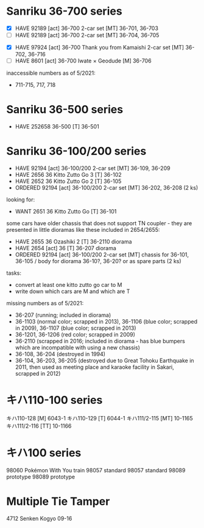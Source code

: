 # Sanriku 36-700 series

* [x] HAVE	92189	[act] 36-700 2-car set [MT]	36-701, 36-703
* [ ] HAVE	92189	[act] 36-700 2-car set [MT]	36-704, 36-705
- [x] HAVE	97924	[act] 36-700 Thank you from Kamaishi 2-car set [MT]	36-702, 36-716
- [ ] HAVE	8601	[act] 36-700 Iwate × Geodude [M]	36-706

inaccessible numbers as of 5/2021:

* 711-715, 717, 718

# Sanriku 36-500 series

* HAVE	252658	36-500 [T]	36-501

# Sanriku 36-100/200 series

* HAVE	92194	[act] 36-100/200 2-car set [MT]	36-109, 36-209
* HAVE	2656	36 Kitto Zutto Go 3 [T]	36-102
* HAVE	2652	36 Kitto Zutto Go 2 [T]	36-105
* ORDERED	92194	[act] 36-100/200 2-car set [MT]	36-202, 36-208 (2 ks)

looking for:

* WANT	2651	36 Kitto Zutto Go [T]	36-101

some cars have older chassis that does not support TN coupler - they are presented in little dioramas like these included in 2654/2655:

* HAVE	2655	36 Ozashiki 2 [T]	36-2110 diorama
* HAVE	2654	[act] 36 [T]	36-207 diorama
* ORDERED	92194	[act] 36-100/200 2-car set [MT]	chassis for 36-101, 36-105 / body for diorama 36-10?, 36-20? or as spare parts (2 ks)

tasks:

* convert at least one kitto zutto go car to M
* write down which cars are M and which are T

missing numbers as of 5/2021:

* 36-207 (running; included in diorama)
* 36-1103 (normal color; scrapped in 2013), 36-1106 (blue color; scrapped in 2009), 36-1107 (blue color; scrapped in 2013)
* 36-1201, 36-1206 (red color; scrapped in 2009)
* 36-2110 (scrapped in 2016; included in diorama - has blue bumpers which are incompatible with using a new chassis)
* 36-108, 36-204 (destroyed in 1994)
* 36-104, 36-203, 36-205 (destroyed due to Great Tohoku Earthquake in 2011, then used as meeting place and karaoke facility in Sakari, scrapped in 2012)



# キハ110-100 series

キハ110-128 [M]   	6043-1
キハ110-129 [T]   	6044-1
キハ111/2-115 [MT]	10-1165
キハ111/2-116 [TT]	10-1166



# キハ100 series

98060	Pokémon With You train
98057	standard
98057	standard
98089	prototype
98089	prototype



# Multiple Tie Tamper

4712	Senken Kogyo	09-16
